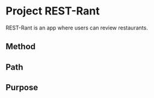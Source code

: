 # Project REST-Rant

REST-Rant is an app where users can review restaurants.

## Method
## Path
## Purpose